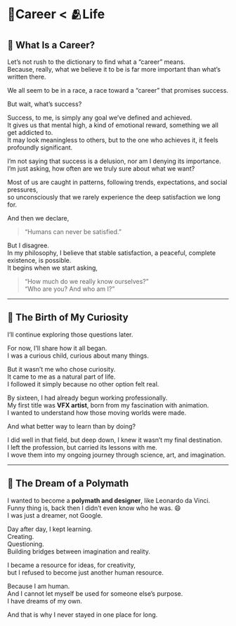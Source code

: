 # 🧞Career < 🫂Life

## 🌌 What Is a Career?

Let’s not rush to the dictionary to find what a “career” means.  
Because, really, what we believe it to be is far more important than what’s written there.

We all seem to be in a race, a race toward a “career” that promises success.  

But wait, what’s success?

Success, to me, is simply any goal we’ve defined and achieved.  
It gives us that mental high, a kind of emotional reward, something we all get addicted to.  
It may look meaningless to others, but to the one who achieves it, it feels profoundly significant.

I’m not saying that success is a delusion, nor am I denying its importance.  
I’m just asking, how often are we truly sure about what we want?

Most of us are caught in patterns, following trends, expectations, and social pressures,  
so unconsciously that we rarely experience the deep satisfaction we long for.

And then we declare,  
> “Humans can never be satisfied.”

But I disagree.  
In my philosophy, I believe that stable satisfaction, a peaceful, complete existence, is possible.  
It begins when we start asking,  
> “How much do we really know ourselves?”  
> “Who are you? And who am I?”

---

## 🌱 The Birth of My Curiosity

I’ll continue exploring those questions later.  

For now, I’ll share how it all began.  
I was a curious child, curious about many things.  

But it wasn’t me who chose curiosity.  
It came to me as a natural part of life.  
I followed it simply because no other option felt real.

By sixteen, I had already begun working professionally.  
My first title was **VFX artist**, born from my fascination with animation.  
I wanted to understand how those moving worlds were made.  

And what better way to learn than by doing?

I did well in that field, but deep down, I knew it wasn’t my final destination.  
I left the profession, but carried its lessons with me.  
I wove them into my ongoing journey through science, art, and imagination.

---

## 🎨 The Dream of a Polymath

I wanted to become a **polymath and designer**, like Leonardo da Vinci.  
Funny thing is, back then I didn’t even know who he was. 😄  
I was just a dreamer, not Google.

Day after day, I kept learning.  
Creating.  
Questioning.  
Building bridges between imagination and reality.

I became a resource for ideas, for creativity,  
but I refused to become just another human resource.  

Because I am human.  
And I cannot let myself be used for someone else’s purpose.  
I have dreams of my own.  

And that is why I never stayed in one place for long.